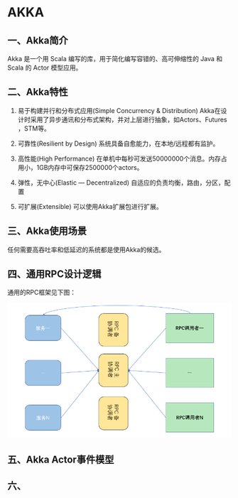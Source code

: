 # AKKA
## 一、Akka简介
Akka 是一个用 Scala 编写的库，用于简化编写容错的、高可伸缩性的 Java 和 Scala 的 Actor 模型应用。
## 二、Akka特性
1. 易于构建并行和分布式应用(Simple Concurrency & Distribution) Akka在设计时采用了异步通讯和分布式架构，并对上层进行抽象，如Actors、Futures ，STM等。

2. 可靠性(Resilient by Design) 系统具备自愈能力，在本地/远程都有监护。

3. 高性能(High Performance) 在单机中每秒可发送50000000个消息。内存占用小，1GB内存中可保存2500000个actors。

4. 弹性，无中心(Elastic — Decentralized) 自适应的负责均衡，路由，分区，配置

5. 可扩展(Extensible) 可以使用Akka扩展包进行扩展。

## 三、Akka使用场景
任何需要高吞吐率和低延迟的系统都是使用Akka的候选。

## 四、通用RPC设计逻辑
通用的RPC框架见下图：

![](../../image/rpc_framework.png)

## 五、Akka Actor事件模型


## 六、